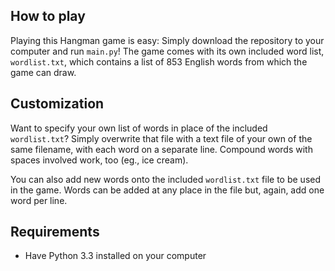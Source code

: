 ## How to play
Playing this Hangman game is easy: Simply download the repository to your computer and run `main.py`! The game comes with its own included word list, `wordlist.txt`, which contains a list of 853 English words from which the game can draw.

## Customization
Want to specify your own list of words in place of the included `wordlist.txt`? Simply overwrite that file with a text file of your own of the same filename, with each word on a separate line. Compound words with spaces involved work, too (eg., ice cream).

You can also add new words onto the included `wordlist.txt` file to be used in the game. Words can be added at any place in the file but, again, add one word per line.

## Requirements
- Have Python 3.3 installed on your computer
